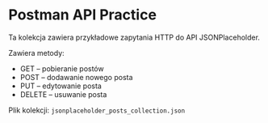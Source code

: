 # Postman API Practice

Ta kolekcja zawiera przykładowe zapytania HTTP do API JSONPlaceholder.

Zawiera metody:
- GET – pobieranie postów
- POST – dodawanie nowego posta
- PUT – edytowanie posta
- DELETE – usuwanie posta

Plik kolekcji: `jsonplaceholder_posts_collection.json`
